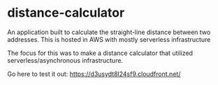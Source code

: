 # distance-calculator
An application built to calculate the straight-line distance between two addresses. This is hosted in AWS with mostly serverless infrastructure

The focus for this was to make a distance calculator that utilized serverless/asynchronous infrastructure.

Go here to test it out: https://d3usydt8l24sf9.cloudfront.net/
